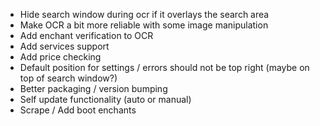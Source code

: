 - Hide search window during ocr if it overlays the search area
- Make OCR a bit more reliable with some image manipulation
- Add enchant verification to OCR
- Add services support
- Add price checking
- Default position for settings / errors should not be top right (maybe on top of search window?)
- Better packaging / version bumping
- Self update functionality (auto or manual)
- Scrape / Add boot enchants